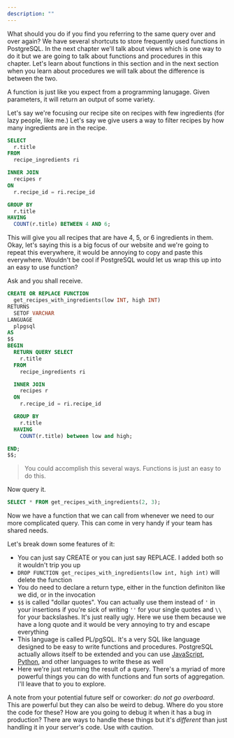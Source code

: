```yaml
---
description: ""
---
```


What should you do if you find you referring to the same query over and over again? We have several shortcuts to store frequently used functions in PostgreSQL. In the next chapter we'll talk about views which is one way to do it but we are going to talk about functions and procedures in this chapter. Let's learn about functions in this section and in the next section when you learn about procedures we will talk about the difference is between the two.

A function is just like you expect from a programming lanugage. Given parameters, it will return an output of some variety.

Let's say we're focusing our recipe site on recipes with few ingredients (for lazy people, like me.) Let's say we give users a way to filter recipes by how many ingredients are in the recipe.

```sql
SELECT
  r.title
FROM
  recipe_ingredients ri

INNER JOIN
  recipes r
ON
  r.recipe_id = ri.recipe_id

GROUP BY
  r.title
HAVING
  COUNT(r.title) BETWEEN 4 AND 6;
```

This will give you all recipes that are have 4, 5, or 6 ingredients in them. Okay, let's saying this is a big focus of our website and we're going to repeat this everywhere, it would be annoying to copy and paste this everywhere. Wouldn't be cool if PostgreSQL would let us wrap this up into an easy to use function?

Ask and you shall receive.

```sql
CREATE OR REPLACE FUNCTION
  get_recipes_with_ingredients(low INT, high INT)
RETURNS
  SETOF VARCHAR
LANGUAGE
  plpgsql
AS
$$
BEGIN
  RETURN QUERY SELECT
    r.title
  FROM
    recipe_ingredients ri

  INNER JOIN
    recipes r
  ON
    r.recipe_id = ri.recipe_id

  GROUP BY
    r.title
  HAVING
    COUNT(r.title) between low and high;

END;
$$;
```

> You could accomplish this several ways. Functions is just an easy to do this.

Now query it.

```sql
SELECT * FROM get_recipes_with_ingredients(2, 3);
```

Now we have a function that we can call from whenever we need to our more complicated query. This can come in very handy if your team has shared needs.

Let's break down some features of it:

- You can just say CREATE or you can just say REPLACE. I added both so it wouldn't trip you up
- `DROP FUNCTION get_recipes_with_ingredients(low int, high int)` will delete the function
- You do need to declare a return type, either in the function definiton like we did, or in the invocation
- `$$` is called "dollar quotes". You can actually use them instead of `'` in your insertions if you're sick of writing `''` for your single quotes and `\\` for your backslashes. It's just really ugly. Here we use them because we have a long quote and it would be very annoying to try and escape everything
- This language is called PL/pgSQL. It's a very SQL like language designed to be easy to write functions and procedures. PostgreSQL actually allows itself to be extended and you can use [JavaScript][js], [Python][py], and other languages to write these as well
- Here we're just returning the result of a query. There's a myriad of more powerful things you can do with functions and fun sorts of aggregation. I'll leave that to you to explore.

A note from your potential future self or coworker: _do not go overboard_. This are powerful but they can also be weird to debug. Where do you store the code for these? How are you going to debug it when it has a bug in production? There are ways to handle these things but it's _different_ than just handling it in your server's code. Use with caution.

[js]: https://plv8.github.io/
[py]: https://www.postgresql.org/docs/current/plpython.html
